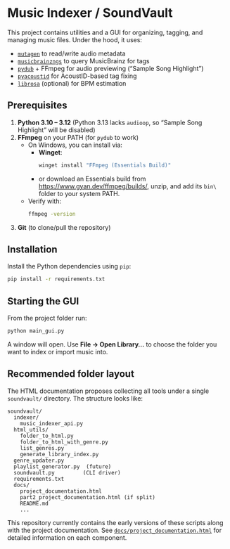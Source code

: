 # Music Indexer / SoundVault

This project contains utilities and a GUI for organizing, tagging, and managing music files. Under the hood, it uses:

- [`mutagen`](https://mutagen.readthedocs.io/) to read/write audio metadata
- [`musicbrainzngs`](https://musicbrainzngs.readthedocs.io/) to query MusicBrainz for tags
- [`pydub`](https://github.com/jiaaro/pydub) + FFmpeg for audio previewing (“Sample Song Highlight”)
- [`pyacoustid`](https://github.com/beetbox/pyacoustid) for AcoustID-based tag fixing
- [`librosa`](https://librosa.org/) (optional) for BPM estimation

## Prerequisites

1. **Python 3.10 – 3.12** (Python 3.13 lacks `audioop`, so “Sample Song Highlight” will be disabled)
2. **FFmpeg** on your PATH (for `pydub` to work)
   - On Windows, you can install via:
     - **Winget**:
       ```powershell
       winget install "FFmpeg (Essentials Build)"
       ```
     - or download an Essentials build from https://www.gyan.dev/ffmpeg/builds/, unzip, and add its `bin\` folder to your system PATH.
   - Verify with:
     ```bash
     ffmpeg -version
     ```
3. **Git** (to clone/pull the repository)

## Installation

Install the Python dependencies using `pip`:

```bash
pip install -r requirements.txt
```

## Starting the GUI

From the project folder run:

```bash
python main_gui.py
```

A window will open. Use **File → Open Library…** to choose the folder you want to index or import music into.

## Recommended folder layout

The HTML documentation proposes collecting all tools under a single `soundvault/` directory. The structure looks like:

```
soundvault/
  indexer/
    music_indexer_api.py
  html_utils/
    folder_to_html.py
    folder_to_html_with_genre.py
    list_genres.py
    generate_library_index.py
  genre_updater.py
  playlist_generator.py  (future)
  soundvault.py         (CLI driver)
  requirements.txt
  docs/
    project_documentation.html
    part2_project_documentation.html (if split)
    README.md
    ...
```

This repository currently contains the early versions of these scripts along with the project documentation. See [`docs/project_documentation.html`](docs/project_documentation.html) for detailed information on each component.
